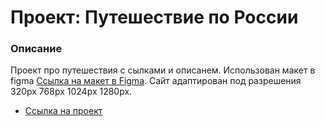# Проект: Путешествие по России

### Описание
Проект про путешествия с сылками и описанем.
Использован макет в figma [Ссылка на макет в Figma](https://www.figma.com/file/5S2WSbEFL6awjVWJ0NWL8Q/Sprint-3_-Russia-_-desktop-mobile?node-id=28503%3A0). Сайт адаптирован под разрешения 320px 768px 1024px 1280px.

* [Ссылка на проект](https://galinakhusnutdinova.github.io/russian-travel/index.html)




